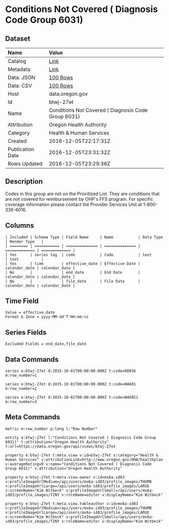 # Conditions Not Covered ( Diagnosis Code Group 6031)

## Dataset

| Name | Value |
| :--- | :---- |
| Catalog | [Link](https://catalog.data.gov/dataset/conditions-not-covered-diagnosis-code-group-6031) |
| Metadata | [Link](https://data.oregon.gov/api/views/btwj-27et) |
| Data: JSON | [100 Rows](https://data.oregon.gov/api/views/btwj-27et/rows.json?max_rows=100) |
| Data: CSV | [100 Rows](https://data.oregon.gov/api/views/btwj-27et/rows.csv?max_rows=100) |
| Host | data.oregon.gov |
| Id | btwj-27et |
| Name | Conditions Not Covered ( Diagnosis Code Group 6031) |
| Attribution | Oregon Health Authority |
| Category | Health & Human Services |
| Created | 2016-12-05T22:17:31Z |
| Publication Date | 2016-12-05T23:31:32Z |
| Rows Updated | 2016-12-05T23:29:36Z |

## Description

Codes in this group are not on the Prioritized List.  They are conditions that are not covered for reimbursement by OHP's FFS program. For specific coverage information please contact the Provider Services Unit at  1-800-336-6016.

## Columns

```ls
| Included | Schema Type | Field Name     | Name           | Data Type     | Render Type   |
| ======== | =========== | ============== | ============== | ============= | ============= |
| Yes      | series tag  | code           | Code           | text          | text          |
| Yes      | time        | effective_date | Effective Date | calendar_date | calendar_date |
| No       |             | end_date       | End Date       | calendar_date | calendar_date |
| No       |             | file_date      | File Date      | calendar_date | calendar_date |
```

## Time Field

```ls
Value = effective_date
Format & Zone = yyyy-MM-dd'T'HH:mm:ss
```

## Series Fields

```ls
Excluded Fields = end_date,file_date
```

## Data Commands

```ls
series e:btwj-27et d:2015-10-01T00:00:00.000Z t:code=K0856 m:row_number=1

series e:btwj-27et d:2015-10-01T00:00:00.000Z t:code=N4601 m:row_number=2

series e:btwj-27et d:2015-10-01T00:00:00.000Z t:code=N46021 m:row_number=3
```

## Meta Commands

```ls
metric m:row_number p:long l:"Row Number"

entity e:btwj-27et l:"Conditions Not Covered ( Diagnosis Code Group 6031)" t:attribution="Oregon Health Authority" t:url=https://data.oregon.gov/api/views/btwj-27et

property e:btwj-27et t:meta.view v:id=btwj-27et v:category="Health & Human Services" v:attributionLink=http://www.oregon.gov/OHA/healthplan v:averageRating=0 v:name="Conditions Not Covered ( Diagnosis Code Group 6031)" v:attribution="Oregon Health Authority"

property e:btwj-27et t:meta.view.owner v:id=mx6a-id83 v:profileImageUrlMedium=/api/users/mx6a-id83/profile_images/THUMB v:profileImageUrlLarge=/api/users/mx6a-id83/profile_images/LARGE v:screenName="Kim Witbeck" v:profileImageUrlSmall=/api/users/mx6a-id83/profile_images/TINY v:roleName=editor v:displayName="Kim Witbeck"

property e:btwj-27et t:meta.view.tableauthor v:id=mx6a-id83 v:profileImageUrlMedium=/api/users/mx6a-id83/profile_images/THUMB v:profileImageUrlLarge=/api/users/mx6a-id83/profile_images/LARGE v:screenName="Kim Witbeck" v:profileImageUrlSmall=/api/users/mx6a-id83/profile_images/TINY v:roleName=editor v:displayName="Kim Witbeck"
```